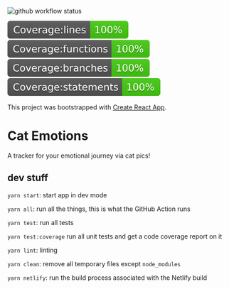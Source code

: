 ![github workflow status](https://github.com/Barbacoa08/cat-emotions/actions/workflows/run-yarn.yml/badge.svg)

![Coverage lines](./badges/badge-lines.svg)
![Coverage functions](./badges/badge-functions.svg)
![Coverage branches](./badges/badge-branches.svg)
![Coverage statements](./badges/badge-statements.svg)

This project was bootstrapped with [Create React App](https://github.com/facebook/create-react-app).

# Cat Emotions

A tracker for your emotional journey via cat pics!

## dev stuff

`yarn start`: start app in dev mode

`yarn all`: run all the things, this is what the GitHub Action runs

`yarn test`: run all tests

`yarn test:coverage` run all unit tests and get a code coverage report on it

`yarn lint`: linting

`yarn clean`: remove all temporary files except `node_modules`

`yarn netlify`: run the build process associated with the Netlify build

